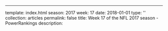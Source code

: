 ---
template: index.html
season: 2017
week: 17
date: 2018-01-01
type: ''
collection: articles
permalink: false
title: Week 17 of the NFL 2017 season - PowerRankings
description: 

